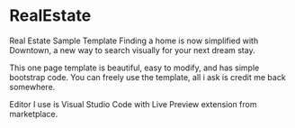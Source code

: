 # RealEstate
Real Estate Sample Template
Finding a home is now simplified with Downtown, a new way to search visually for your next dream stay. 

This one page template is beautiful, easy to modify, and has simple bootstrap code. You can freely use the template, all i ask is credit me back somewhere.

Editor I use is Visual Studio Code with Live Preview extension from marketplace.
